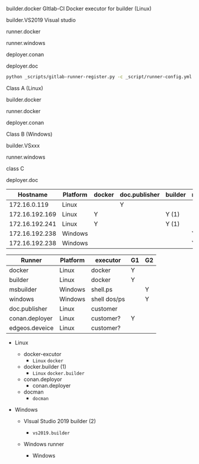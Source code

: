 



builder.docker GItlab-CI Docker executor for builder (Linux)

builder.VS2019 Visual studio 



runner.docker

runner.windows



deployer.conan

deployer.doc





```bash
python _scripts/gitlab-runner-register.py -c _script/runner-config.yml -hosts HOSTS
```



Class A (Linux)

builder.docker

runner.docker

deployer.conan



Class B (Windows)

builder.VSxxx

runner.windows



class C 

deployer.doc



| Hostname       | Platform | docker | doc.publisher | builder | msbuilder | publisher | comments |
| -------------- | -------- | ------ | ------------- | ------- | --------- | --------- | -------- |
| 172.16.0.119   | Linux    |        | Y             |         |           |           |          |
| 172.16.192.169 | Linux    | Y      |               | Y (1)   |           | Y         |          |
| 172.16.192.241 | Linux    | Y      |               | Y (1)   |           | Y         |          |
| 172.16.192.238 | Windows  |        |               |         | Y (2)     |           |          |
| 172.16.192.238 | Windows  |        |               |         | Y (2)     |           |          |

| Runner         | Platform | executor     | G1   | G2   |
| -------------- | -------- | ------------ | ---- | ---- |
| docker         | Linux    | docker       | Y    |      |
| builder        | Linux    | docker       | Y    |      |
| msbuilder      | Windows  | shell.ps     |      | Y    |
| windows        | Windows  | shell dos/ps |      | Y    |
| doc.publisher  | Linux    | customer     |      |      |
| conan.deployer | Linux    | customer?    | Y    |      |
| edgeos.deveice | Linux    | customer?    |      |      |



* Linux
  * docker-excutor
    * `Linux` `docker` 
  * docker.builder (1)
    * `Linux`  `docker.builder`  
  * conan.deployor
    * conan.deployer
  * docman
    * `docman` 

* Windows

  * VIsual Studio 2019 builder (2)

    * `vs2019.builder`    

  * Windows runner

    * Windows

    
